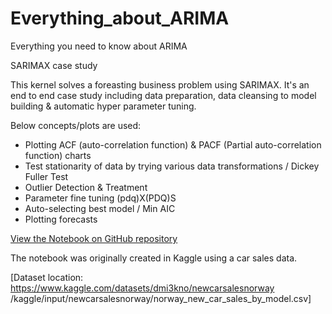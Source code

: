 # Everything_about_ARIMA
Everything you need to know about ARIMA

SARIMAX case study

This kernel solves a foreasting business problem using SARIMAX. It's an end to end case study including data preparation, data cleansing to model building & automatic hyper parameter tuning.

Below concepts/plots are used:

- Plotting ACF (auto-correlation function) & PACF (Partial auto-correlation function) charts
- Test stationarity of data by trying various data transformations / Dickey Fuller Test
- Outlier Detection & Treatment
- Parameter fine tuning (pdq)X(PDQ)S
- Auto-selecting best model / Min AIC
- Plotting forecasts

[View the Notebook on GitHub repository](https://github.com/kapil-git-tech/Everything_about_ARIMA/blob/main/everything-you-need-to-know-about-arima.ipynb)

The notebook was originally created in Kaggle using a car sales data. 

[Dataset location: 
https://www.kaggle.com/datasets/dmi3kno/newcarsalesnorway 
/kaggle/input/newcarsalesnorway/norway_new_car_sales_by_model.csv]